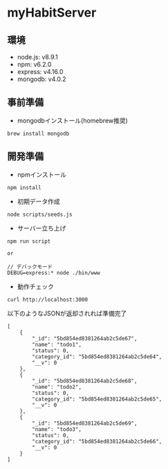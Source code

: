 # myHabitServer

## 環境
- node.js: v8.9.1
- npm: v6.2.0
- express: v4.16.0
- mongodb: v4.0.2

## 事前準備
- mongodbインストール(homebrew推奨)

```
brew install mongodb
```

## 開発準備

- npmインストール
```
npm install
```

- 初期データ作成
```
node scripts/seeds.js
```

- サーバー立ち上げ
```
npm run script

or

// デバックモード
DEBUG=express:* node ./bin/www
```

- 動作チェック
```
curl http://localhost:3000
```

以下のようなJSONが返却されれば準備完了

```
[
    {
        "_id": "5bd854ed8381264ab2c5de67",
        "name": "todo1",
        "status": 0,
        "category_id": "5bd854ed8381264ab2c5de64",
        "__v": 0
    },
    {
        "_id": "5bd854ed8381264ab2c5de68",
        "name": "todo2",
        "status": 0,
        "category_id": "5bd854ed8381264ab2c5de65",
        "__v": 0
    },
    {
        "_id": "5bd854ed8381264ab2c5de69",
        "name": "todo3",
        "status": 0,
        "category_id": "5bd854ed8381264ab2c5de66",
        "__v": 0
    }
]
```

